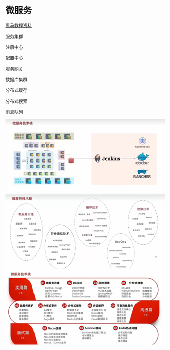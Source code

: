 # 微服务

[黑马教程资料](https://pan.baidu.com/s/1zRmwSvSvoDkWh0-MynwERA&pwd=1234)

服务集群

注册中心

配置中心

服务网关

数据库集群

分布式缓存

分布式搜索

消息队列

<img src="https://raw.githubusercontent.com/GIT-GAZZ/typora-cloud-image/master/image/image-20240105093405720-4c92b02a96c0251e7492ab9dde97b50c.png" alt="image-20240105093405720" style="zoom:50%;" />

<img src="https://raw.githubusercontent.com/GIT-GAZZ/typora-cloud-image/master/image/image-20240105093352446-590f4256137dc8d36c0ed73006a8cdd9.png" alt="image-20240105093352446" style="zoom:50%;" />

<img src="https://raw.githubusercontent.com/GIT-GAZZ/typora-cloud-image/master/image/image-20240105093559186-5997dde313e5ffa0c2b5cb999b25435b.png" alt="image-20240105093559186" style="zoom:50%;" />